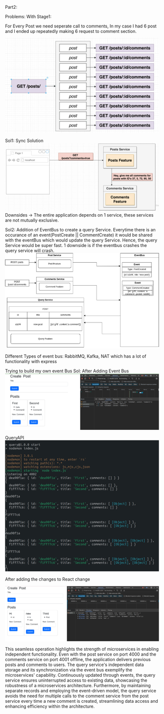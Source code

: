 Part2:



Problems: With Stage1:

For Every Post we need seperate call to comments, 
In my case I had 6 post and I ended up repeatedly making 6 request to comment section.

![Alt duplicateComment](img/Dupliicates.png)


Sol1: Sync Solution 
![Alt SyncDiag](img/SyncSolution.png)
Downsides -> The entire application depends on 1 service, these services are not mutually exclusive.

Sol2: Addition of EventBus to create a query Service.
Everytime there is an occurance of an event(PostCreate || CommentCreate) it would be shared with the eventBus which would update the query Service.
Hence, the query Service would be super fast.
1 downside is if the eventbus crashes the query service will crash.
![Alt EventBus](img/eventBus.jpg) 


Different Types of event bus: RabbitMQ, Kafka, NAT which has a lot of functionality with express


Trying to build my own event Bus
Sol:
After Adding Event Bus
![Alt EventBus in realLife](img/CondensedQuery.png)


QueryAPI
![Alt Query API working](img/QueryService.png)


After adding the changes to React change

![Alt Working in Web](img/Integrating_query_service_in_react.png)

This seamless operation highlights the strength of microservices in enabling independent functionality. Even with the post service on port 4000 and the comments service on port 4001 offline, the application delivers previous posts and comments to users. The query service's independent data storage and its synchronization via the event bus exemplify the microservices' capability. Continuously updated through events, the query service ensures uninterrupted access to existing data, showcasing the robustness of a microservices architecture. Furthermore, by maintaining separate records and employing the event-driven model, the query service avoids the need for multiple calls to the comment service from the post service every time a new comment is created, streamlining data access and enhancing efficiency within the architecture. 

